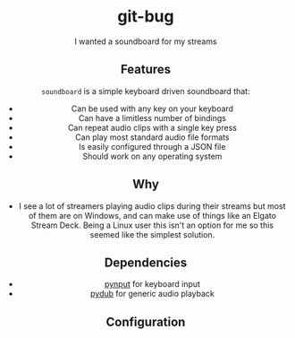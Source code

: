 <p align="center">
  <h1 align="center">git-bug</h1>
<div align="center">
I wanted a soundboard for my streams

## Features
`soundboard` is a simple keyboard driven soundboard that:

* Can be used with any key on your keyboard
* Can have a limitless number of bindings
* Can repeat audio clips with a single key press
* Can play most standard audio file formats
* Is easily configured through a JSON file
* Should work on any operating system

## Why

* I see a lot of streamers playing audio clips during their streams but most of them are on Windows, and can make use of things like an Elgato Stream Deck. Being a Linux user this isn't an option for me so this seemed like the simplest solution.

## Dependencies

* [pynput]() for keyboard input
* [pydub]() for generic audio playback

## Configuration
